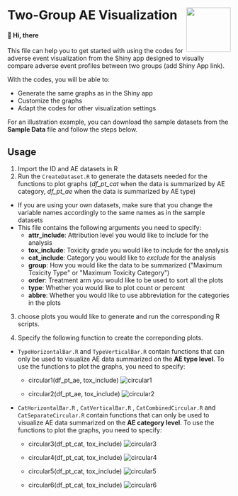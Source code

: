 #  Two-Group AE Visualization <img src="https://user-images.githubusercontent.com/75338470/207113593-46e66aff-74f6-43fc-b543-a9cd736c6cc3.png" align="right" width="100" />


#### :wave: Hi, there

This file can help you to get started with using the codes for adverse event visualization from the Shiny app designed to visually compare adverse event profiles between two groups (add Shiny App link). 


With the codes, you will be able to:

* Generate the same graphs as in the Shiny app
* Customize the graphs 
* Adapt the codes for other visualization settings

For an illustration example, you can download the sample datasets from the **Sample Data** file and follow the steps below.


## Usage

1. Import the ID and AE datasets in R
2. Run the `CreateDataset.R` to generate the datasets needed for the functions to plot graphs (*df_pt_cat* when the data is summarized by AE category, *df_pt_ae* when the data is summarized by AE type)
  * If you are using your own datasets, make sure that you change the variable names accordingly to the same names as in the sample datasets
  * This file contains the following arguments you need to specify:
    * **attr_include**: Attribution level you would like to include for the analysis
    * **tox_include**: Toxicity grade you would like to include for the analysis
    * **cat_include**: Category you would like to *exclude* for the analysis
    * **group**: How you would like the data to be summarized ("Maximum Toxicity Type" or "Maximum Toxicity Category")
    * **order**: Treatment arm you would like to be used to sort all the plots
    * **type**: Whether you would like to plot count or percent
    * **abbre**: Whether you would like to use abbreviation for the categories in the plots
3. choose plots you would like to generate and run the corresponding R scripts. 

4. Specify the following function to create the correponding plots. 

* `TypeHorizontalBar.R` and `TypeVerticalBar.R` contain functions that can only be used to visualize AE data summarized on the **AE type level**. To use the functions to plot the graphs, you need to specify:
  * circular1(df_pt_ae, tox_include)
  ![circular1](https://user-images.githubusercontent.com/75338470/207113050-5ed348e4-ffa5-40fb-95f5-9712f4023f35.png)

  * circular2(df_pt_ae, tox_include)
  ![circular2](https://user-images.githubusercontent.com/75338470/207113250-0c52e6aa-3a70-422c-bfb5-6e4ab52e2053.png)
  
* `CatHorizontalBar.R` , `CatVerticalBar.R` , `CatCombinedCircular.R` and `CatSeparateCircular.R` contain functions that can only be used to visualize AE data summarized on the **AE category level**. To use the functions to plot the graphs, you need to specify:
  
  * circular3(df_pt_cat, tox_include)
  ![circular3](https://user-images.githubusercontent.com/75338470/207113278-a5c3bb7d-2dc6-47ee-8991-94b6a617015c.png)

  * circular4(df_pt_cat, tox_include)
  ![circular4](https://user-images.githubusercontent.com/75338470/207113293-c80a7688-4ef8-4d4f-ac0c-b526d96a8aa8.png)

  * circular5(df_pt_cat, tox_include)
  ![circular5](https://user-images.githubusercontent.com/75338470/207113330-fb78f6eb-9247-4d3c-bb54-ee63d9672759.png)

  * circular6(df_pt_cat, tox_include)
![circular6](https://user-images.githubusercontent.com/75338470/207113352-da0c9dca-a58e-4e10-9ff9-97bfdcaa84fb.png)
